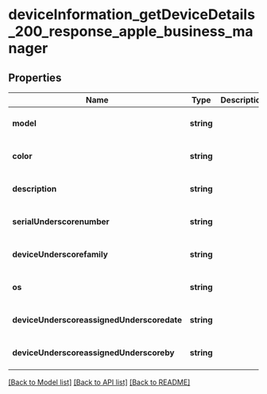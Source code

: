# deviceInformation_getDeviceDetails_200_response_apple_business_manager

## Properties
Name | Type | Description | Notes
------------ | ------------- | ------------- | -------------
**model** | **string** |  | [optional] [default to null]
**color** | **string** |  | [optional] [default to null]
**description** | **string** |  | [optional] [default to null]
**serialUnderscorenumber** | **string** |  | [optional] [default to null]
**deviceUnderscorefamily** | **string** |  | [optional] [default to null]
**os** | **string** |  | [optional] [default to null]
**deviceUnderscoreassignedUnderscoredate** | **string** |  | [optional] [default to null]
**deviceUnderscoreassignedUnderscoreby** | **string** |  | [optional] [default to null]

[[Back to Model list]](../README.md#documentation-for-models) [[Back to API list]](../README.md#documentation-for-api-endpoints) [[Back to README]](../README.md)


